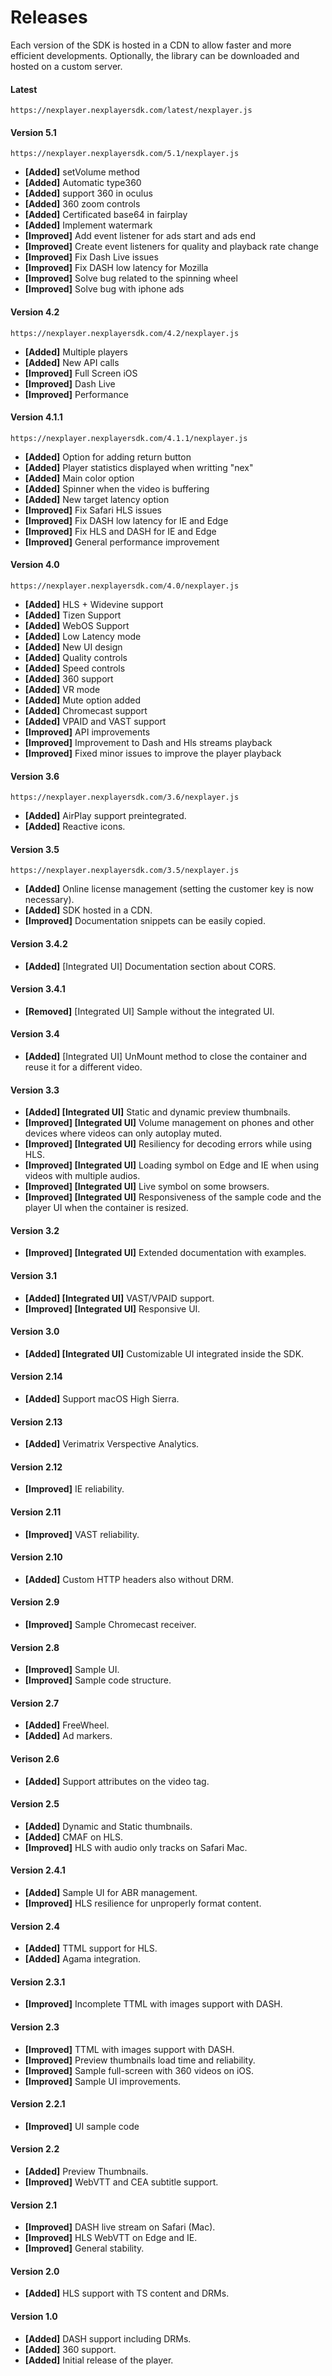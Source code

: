 <a id="releases-top"> </a>

# Releases

Each version of the SDK is hosted in a CDN to allow faster and more efficient developments. Optionally, the library can be downloaded and hosted on a custom server.

#### Latest
```
https://nexplayer.nexplayersdk.com/latest/nexplayer.js
```

#### Version 5.1

<!-- <input type="text" value="https://nexplayer.nexplayersdk.com/4.2/nexplayer.js" id="myInput"> -->
```
https://nexplayer.nexplayersdk.com/5.1/nexplayer.js 
```
* **[Added]** setVolume method
* **[Added]** Automatic type360
* **[Added]** support 360 in oculus
* **[Added]** 360 zoom controls
* **[Added]** Certificated base64 in fairplay
* **[Added]** Implement watermark
* **[Improved]** Add event listener for ads start and ads end
* **[Improved]** Create event listeners for quality and playback rate change
* **[Improved]** Fix Dash Live issues
* **[Improved]** Fix DASH low latency for Mozilla
* **[Improved]** Solve bug related to the spinning wheel 
* **[Improved]** Solve bug with iphone ads

#### Version 4.2

<!-- <input type="text" value="https://nexplayer.nexplayersdk.com/4.2/nexplayer.js" id="myInput"> -->
```
https://nexplayer.nexplayersdk.com/4.2/nexplayer.js 
```

* **[Added]** Multiple players
* **[Added]** New API calls
* **[Improved]** Full Screen iOS
* **[Improved]** Dash Live
* **[Improved]** Performance

#### Version 4.1.1
```
https://nexplayer.nexplayersdk.com/4.1.1/nexplayer.js
```

* **[Added]** Option for adding return button
* **[Added]** Player statistics displayed when writting "nex"
* **[Added]** Main color option
* **[Added]** Spinner when the video is buffering
* **[Added]** New target latency option
* **[Improved]** Fix Safari HLS issues
* **[Improved]** Fix DASH low latency for IE and Edge
* **[Improved]** Fix HLS and DASH for IE and Edge
* **[Improved]** General performance improvement

#### Version 4.0
```
https://nexplayer.nexplayersdk.com/4.0/nexplayer.js
```

* **[Added]** HLS + Widevine support
* **[Added]** Tizen Support
* **[Added]** WebOS Support
* **[Added]** Low Latency mode
* **[Added]** New UI design
* **[Added]** Quality controls
* **[Added]** Speed controls
* **[Added]** 360 support
* **[Added]** VR mode
* **[Added]** Mute option added
* **[Added]** Chromecast support
* **[Added]** VPAID and VAST support
* **[Improved]** API improvements
* **[Improved]** Improvement to Dash and Hls streams playback
* **[Improved]** Fixed minor issues to improve the player playback


#### Version 3.6
```
https://nexplayer.nexplayersdk.com/3.6/nexplayer.js
```

* **[Added]** AirPlay support preintegrated.
* **[Added]** Reactive icons.

#### Version 3.5

```
https://nexplayer.nexplayersdk.com/3.5/nexplayer.js
```

* **[Added]** Online license management (setting the customer key is now necessary).
* **[Added]** SDK hosted in a CDN.
* **[Improved]** Documentation snippets can be easily copied.

#### Version 3.4.2

* **[Added]** [Integrated UI] Documentation section about CORS.

#### Version 3.4.1

* **[Removed]** [Integrated UI] Sample without the integrated UI.

#### Version 3.4

* **[Added]** [Integrated UI] UnMount method to close the container and reuse it for a different video.

#### Version 3.3

* **[Added] [Integrated UI]** Static and dynamic preview thumbnails.
* **[Improved] [Integrated UI]** Volume management on phones and other devices where videos can only autoplay muted.
* **[Improved] [Integrated UI]** Resiliency for decoding errors while using HLS.
* **[Improved] [Integrated UI]** Loading symbol on Edge and IE when using videos with multiple audios.
* **[Improved] [Integrated UI]** Live symbol on some browsers.
* **[Improved] [Integrated UI]** Responsiveness of the sample code and the player UI when the container is resized.

#### Version 3.2

* **[Improved] [Integrated UI]** Extended documentation with examples.

#### Version 3.1

* **[Added] [Integrated UI]** VAST/VPAID support.
* **[Improved] [Integrated UI]** Responsive UI.

#### Version 3.0

* **[Added] [Integrated UI]** Customizable UI integrated inside the SDK.

#### Version 2.14

* **[Added]** Support macOS High Sierra.

#### Version 2.13

* **[Added]** Verimatrix Verspective Analytics.

#### Version 2.12

* **[Improved]** IE reliability.

#### Version 2.11

* **[Improved]** VAST reliability.

#### Version 2.10

* **[Added]** Custom HTTP headers also without DRM.

#### Version 2.9

* **[Improved]** Sample Chromecast receiver.

#### Version 2.8

* **[Improved]** Sample UI.
* **[Improved]** Sample code structure.

#### Version 2.7

* **[Added]** FreeWheel.
* **[Added]** Ad markers.

#### Verison 2.6

* **[Added]** Support attributes on the video tag.

#### Version 2.5

* **[Added]** Dynamic and Static thumbnails.
* **[Added]** CMAF on HLS.
* **[Improved]** HLS with audio only tracks on Safari Mac.

#### Version 2.4.1

* **[Added]** Sample UI for ABR management.
* **[Improved]** HLS resilience for unproperly format content.

#### Version 2.4

* **[Added]** TTML support for HLS.
* **[Added]** Agama integration.

#### Version 2.3.1

* **[Improved]** Incomplete TTML with images support with DASH.

#### Version 2.3

* **[Improved]** TTML with images support with DASH.
* **[Improved]** Preview thumbnails load time and reliability.
* **[Improved]** Sample full-screen with 360 videos on iOS.
* **[Improved]** Sample UI improvements.

#### Version 2.2.1

* **[Improved]** UI sample code

#### Version 2.2

* **[Added]** Preview Thumbnails.
* **[Improved]** WebVTT and CEA subtitle support.

#### Version 2.1

* **[Improved]** DASH live stream on Safari (Mac).
* **[Improved]** HLS WebVTT on Edge and IE.
* **[Improved]** General stability.

#### Version 2.0

* **[Added]** HLS support with TS content and DRMs.

#### Version 1.0

* **[Added]** DASH support including DRMs.
* **[Added]** 360 support.
* **[Added]** Initial release of the player.